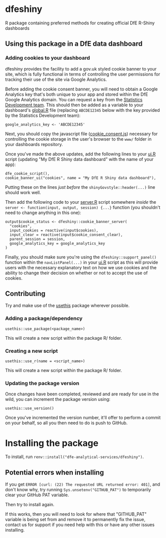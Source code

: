 # dfeshiny

R package containing preferred methods for creating official DfE R-Shiny dashboards 

## Using this package in a DfE data dashboard

### Adding cookies to your dashboard

dfeshiny provides the facility to add a gov.uk styled cookie banner to your 
site, which is fully functional in terms of controlling the user permissions for
tracking their use of the site via Google Analytics.

Before adding the cookie consent banner, you will need to obtain a Google 
Analytics key that's both unique to your app and stored within the DfE Google
Analytics domain. You can request a key from the 
[Statistics Development team](mailto:statistics.development@education.gov.uk). 
This should then be added as a variable to your dashboard's 
[global.R](https://github.com/dfe-analytical-services/dfeshiny/blob/cookie-module/tests/test_dashboard/global.R) 
file (replacing `ABCDE12345` below with the key provided by the Statistics 
Development team):

```
google_analytics_key <- 'ABCDE12345'
```

Next, you should copy the javascript file
([cookie_consent.js](https://raw.githubusercontent.com/dfe-analytical-services/dfeshiny/cookie-module/js/cookie-consent.js)) 
necessary for controlling the cookie storage in the user's browser to the `www/` 
folder in your dashboards repository.

Once you've made the above updates, add the following lines to your 
[ui.R](https://github.com/dfe-analytical-services/dfeshiny/blob/cookie-module/tests/test_dashboard/ui.R) 
script (updating "My DfE R Shiny data dashboard" with the name of your app):

```
dfe_cookie_script(),
cookie_banner_ui("cookies", name = "My DfE R Shiny data dashboard"),
```

Putting these on the lines *just before* the `shinyGovstyle::header(...)` line 
should work well.

Then add the following code to your
[server.R](https://github.com/dfe-analytical-services/dfeshiny/blob/cookie-module/tests/test_dashboard/server.R) 
script somewhere *inside* the `server <- function(input, output, session) {...}` 
function (you shouldn't need 
to change anything in this one):

```
output$cookie_status <- dfeshiny::cookie_banner_server(
  "cookies",
  input_cookies = reactive(input$cookies),
  input_clear = reactive(input$cookie_consent_clear),
  parent_session = session,
  google_analytics_key = google_analytics_key
)
```

Finally, you should make sure you're using the `dfeshiny::support_panel()` 
function within the `navListPanel(...)` in your 
[ui.R](https://github.com/dfe-analytical-services/dfeshiny/blob/cookie-module/tests/test_dashboard/ui.R) 
script as this will provide
users with the necessary explanatory text on how we use cookies and the ability 
to change their decision on whether or not to accept the use of cookies.

## Contributing

Try and make use of the [usethis](https://usethis.r-lib.org/) package wherever possible.

### Adding a package/dependency

`usethis::use_package(<package_name>)`

This will create a new script within the package R/ folder.

### Creating a new script

`usethis::use_r(name = <script_name>)`

This will create a new script within the package R/ folder.

### Updating the package version

Once changes have been completed, reviewed and are ready for use in the wild, you
can increment the package version using:

`usethis::use_version()`

Once you've incremented the version number, it'll offer to perform a commit on your behalf, so all you then need to do is push to GitHub.

# Installing the package
To install, run `renv::install("dfe-analytical-services/dfeshiny")`.

## Potential errors when installing
If you get `ERROR [curl: (22) The requested URL returned error: 401]`, and don't know why, try running `Sys.unsetenv("GITHUB_PAT")` to temporarily clear your GitHub PAT variable.

Then try to install again. 

If this works, then you will need to look for where that "GITHUB_PAT" variable is being set from and remove it to permanently fix the issue, contact us for support if you need help with this or have any other issues installing.
